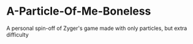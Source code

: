 # A-Particle-Of-Me-Boneless
 A personal spin-off of Zyger's game made with only particles, but extra difficulty

